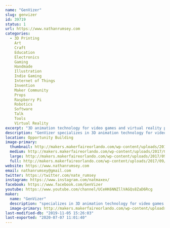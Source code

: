 ```yaml
---
name: "GenVizer"
slug: genvizer
id: 39719
status: 1
url: https://www.nathanrumsey.com
categories:
  - 3D Printing
    Art
    Craft
    Education
    Electronics
    Gaming
    Handmade
    Illustration
    Indie Gaming
    Internet of Things
    Invention
    Maker Community
    Props
    Raspberry Pi
    Robotics
    Software
    Talk
    Tools
    Virtual Reality
excerpt: "3D animation technology for video games and virtual reality products"
description: "GenVizer specializes in 3D animation technology for video games and virtual reality products.  This year we have been working with simulation platforms like the Talon Simulations motion platform to create virtual theme park rides and tradeshow experiences like a “Racing Towards Christmas” and “Rock Monster”.  GenVizer also worked on a virtual reality trainer for masonry training programs where students learn how to lay block using the HTC Vive. Stop by our table to learn how to make virtual reality based projects for yourself."
location: Opportunity Building
image-primary:
  thumbnail: http://makers.makerfaireorlando.com/wp-content/uploads/2017/09/10176103_866468380035153_4746905596889234264_n-150x150.jpg
  medium: http://makers.makerfaireorlando.com/wp-content/uploads/2017/09/10176103_866468380035153_4746905596889234264_n-300x286.jpg
  large: http://makers.makerfaireorlando.com/wp-content/uploads/2017/09/10176103_866468380035153_4746905596889234264_n.jpg
  full: http://makers.makerfaireorlando.com/wp-content/uploads/2017/09/10176103_866468380035153_4746905596889234264_n.jpg
website: https://www.nathanrumsey.com
email: nathanrumsey@gmail.com
twitter: https://twitter.com/nate_rumsey
instagram: https://www.instagram.com/natmaxex/
facebook: https://www.facebook.com/GenVizer
youtube: https://www.youtube.com/channel/UCeHK6NNZllVAGQs8ZaD6Rcg
maker:
  name: "GenVizer"
  description: "specializes in 3D animation technology for video games and virtual reality products."
  image-primary: http://makers.makerfaireorlando.com/wp-content/uploads/2017/09/20170601_083609-1024x768.jpg
last-modified-db: "2019-11-05 15:26:03"
last-exported: "2020-07-07 11:01:40"
---
```

